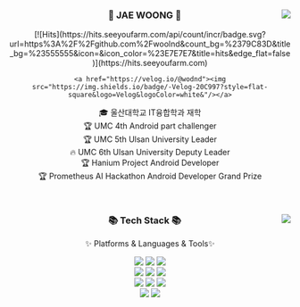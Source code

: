 <div align="center">
	<img align="right" src="http://mazassumnida.wtf/api/v2/generate_badge?boj=wo_olnd"/>
	<h3>👋 JAE WOONG 👋 </h3>
 [![Hits](https://hits.seeyoufarm.com/api/count/incr/badge.svg?url=https%3A%2F%2Fgithub.com%2Fwoolnd&count_bg=%2379C83D&title_bg=%23555555&icon=&icon_color=%23E7E7E7&title=hits&edge_flat=false)](https://hits.seeyoufarm.com)
	
	<a href="https://velog.io/@wodnd"><img src="https://img.shields.io/badge/-Velog-20C997?style=flat-square&logo=Velog&logoColor=white&"/></a>

  🎓 울산대학교 IT융합학과 재학  
  🏆 UMC 4th Android part challenger <br>
  🏆 UMC 5th Ulsan University Leader <br>
  🔥 UMC 6th Ulsan University Deputy Leader <br>
  🏆 Hanium Project Android Developer <br>
  🏆 Prometheus AI Hackathon Android Developer Grand Prize <br>

    

  <br>
 
</div>


<div align="center">
	<img align="right" src="https://github-readme-stats.vercel.app/api/top-langs/?username=woolnd&layout=compact">
	<h3>📚 Tech Stack 📚</h3>
		<p>✨ Platforms & Languages & Tools✨</p>
  
 <img src="https://img.shields.io/badge/-JAVA-007396?style=flat-square&logo=JAVA&logoColor=white"> <img src="https://img.shields.io/badge/Kotlin-7F52FF?style=flat-square&logo=Kotlin&logoColor=white"> <img src="https://img.shields.io/badge/Swift-F05138?style=flat-square&logo=Swift&logoColor=white"> 
<br>
<img src="https://img.shields.io/badge/Android-3DDC84?style=flat-square&logo=Android&logoColor=white"> <img src="https://img.shields.io/badge/iOS-000000?style=flat-square&logo=Apple&logoColor=white"/> <img src="https://img.shields.io/badge/Postman-FF6C37?style=flat-square&logo=Postman&logoColor=white"/> 
<br>
<img src="https://img.shields.io/badge/Visual%20Studio%20Code-007ACC?style=flat&logo=VisualStudioCode&logoColor=white" /> <img src="https://img.shields.io/badge/Android%20Studio-3DDC84?style=flat&logo=AndroidStudio&logoColor=white" /> <img src="https://img.shields.io/badge/Xcode-147EFB?style=flat&logo=Xcode&logoColor=white" /> 
<br>
<img src="https://img.shields.io/badge/Velog-20C997?style=flat&logo=Velog&logoColor=white" /> <img src="https://img.shields.io/badge/GitHub-181717?style=flat&logo=GitHub&logoColor=white" /> 

</div>


